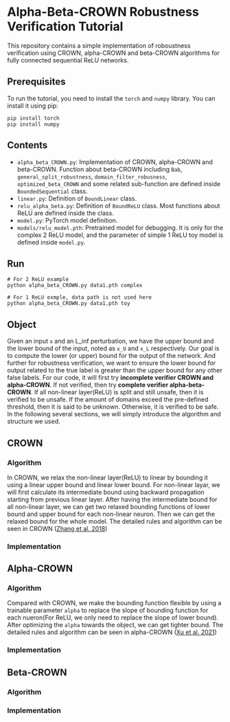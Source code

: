 # Alpha-Beta-CROWN Robustness Verification Tutorial 
This repository contains a simple implementation of roboustness verification using CROWN, alpha-CROWN and beta-CROWN algorithms for fully connected sequential ReLU networks. 

## Prerequisites 
To run the tutorial, you need to install the `torch` and `numpy` library. You can install it using pip: 
```
pip install torch
pip install numpy
```

## Contents
- `alpha_beta_CROWN.py`: Implementation of CROWN, alpha-CROWN and beta-CROWN. Function about beta-CROWN including `Bab`, `general_split_robustness`, `domain_filter_robusness`, `optimized_beta_CROWN` and some related sub-function are defined inside `BoundedSequential` class.
- `linear.py`: Definition of `BoundLinear` class. 
- `relu_alpha_beta.py`: Definition of `BoundReLU` class. Most functions about ReLU are defined inside the  class.
- `model.py`: PyTorch model definition.  
- `models/relu_model.pth`: Pretrained model for debugging. It is only for the complex 2 ReLU model, and the parameter of simple 1 ReLU toy model is defined inside `model.py`. 

## Run
```
# For 2 ReLU example
python alpha_beta_CROWN.py data1.pth complex

# For 1 ReLU exmple, data path is not used here
python alpha_beta_CROWN.py data1.pth toy
```
## Object
Given an input `x` and an L_inf perturbation, we have the upper bound and the lower bound of the input, noted as `x_U` and `x_L` respectively. Our goal is to compute the lower (or upper) bound for the output of the network. And further for robustness verification, we want to ensure the lower bound for output related to the true label is greater than the upper bound for any other false labels. For our code, it will first try **incomplete verifier CROWN and alpha-CROWN**. If not verified, then try **complete verifier alpha-beta-CROWN**. If all non-linear layer(ReLU) is split and still unsafe, then it is verified to be unsafe. If the amount of domains exceed the pre-defined threshold, then it is said to be unknown. Otherwise, it is verified to be safe. In the following several sections, we will simply introduce the algorithm and structure we used.

## CROWN
### Algorithm
In CROWN, we relax the non-linear layer(ReLU) to linear by bounding it using a linear upper bound and linear lower bound. For non-linear layar, we will first calculate its intermediate bound using backward propagation starting from previous linear layer. After having the intermediate bound for all non-linear layer, we can get two relaxed bounding functions of lower bound and upper bound for each non-linear neuron. Then we can get the relaxed bound for the whole model. The detailed rules and algorithm can be seen in CROWN ([Zhang et al. 2018](https://arxiv.org/pdf/1811.00866))

### Implementation

## Alpha-CROWN
### Algorithm
Compared with CROWN, we make the bounding function flexible by using a trainable parameter `alpha` to replace the slope of bounding function for each nueron(For ReLU, we only need to replace the slope of lower bound). After optimizing the `alpha` towards the object, we can get tighter bound. The detailed rules and algorithm can be seen in alpha-CROWN ([Xu et al. 2021](https://arxiv.org/pdf/2011.13824))

### Implementation

## Beta-CROWN
### Algorithm

### Implementation
